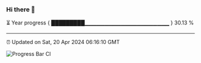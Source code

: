 ### Hi there 👋

⏳ Year progress { █████████▁▁▁▁▁▁▁▁▁▁▁▁▁▁▁▁▁▁▁▁▁ } 30.13 %

---

⏰ Updated on Sat, 20 Apr 2024 06:16:10 GMT

![Progress Bar CI](https://github.com/liununu/liununu/workflows/Progress%20Bar%20CI/badge.svg)
